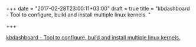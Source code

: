 +++
date = "2017-02-28T23:00:11+03:00"
draft = true
title = "kbdashboard - Tool to configure, build and install multiple linux kernels. "

+++

<p><a href="https://t.co/GdWa9OpCTb">kbdashboard - Tool to configure, build and install multiple linux kernels. </a></p>
